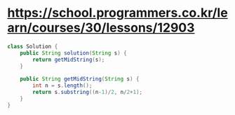 # https://school.programmers.co.kr/learn/courses/30/lessons/12903
```java
class Solution {
    public String solution(String s) {
        return getMidString(s); 
    }
    
    public String getMidString(String s) {
        int n = s.length(); 
        return s.substring((n-1)/2, n/2+1); 
    }
}
```
